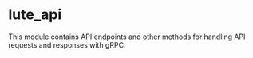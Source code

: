 # lute_api
This module contains API endpoints and other methods for handling API requests
and responses with gRPC.